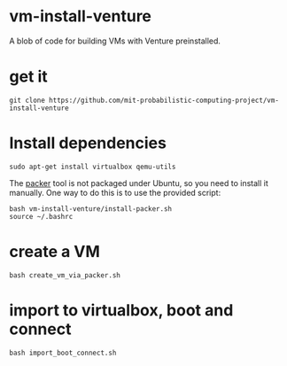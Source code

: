 vm-install-venture
==================

A blob of code for building VMs with Venture preinstalled.

# get it
    git clone https://github.com/mit-probabilistic-computing-project/vm-install-venture

# Install dependencies

    sudo apt-get install virtualbox qemu-utils

The [packer](http://www.packer.io/) tool is not packaged under Ubuntu,
so you need to install it manually.  One way to do this is to use the
provided script:

    bash vm-install-venture/install-packer.sh
    source ~/.bashrc

# create a VM
    bash create_vm_via_packer.sh

# import to virtualbox, boot and connect
    bash import_boot_connect.sh
